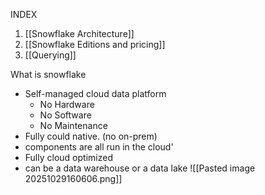 INDEX
1. [[Snowflake Architecture]]
2. [[Snowflake Editions and pricing]]
3. [[Querying]]


What is snowflake
- Self-managed cloud data platform
	- No Hardware
	- No Software
	- No Maintenance
- Fully could native.  (no on-prem)
- components are all run in the cloud'
- Fully cloud optimized
- can be a data warehouse or a data lake
![[Pasted image 20251029160606.png]]